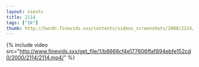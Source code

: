 ```yaml
--- 
layout: sieutv
title: 2114
tags: ["1k"]
thumb: http://hwcdn.finevids.xxx/contents/videos_screenshots/2000/2114/preview.mp4.jpg
---
```

{% include video src="http://www.finevids.xxx/get_file/1/b8666cf4e177606ffaf894ebfe152cd0/2000/2114/2114.mp4/" %} 
